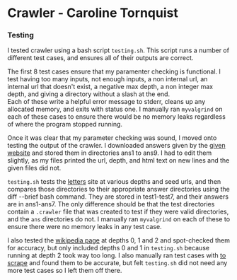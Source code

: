 # Crawler - Caroline Tornquist  
   
### Testing  
  
I tested crawler using a bash script ```testing.sh```. This script runs a number of different test cases, and ensures all of their outputs are correct. 
  
The first 8 test cases ensure that my paramenter checking is functional. I test having too many inputs, not enough inputs, a non internal url, an internal url that doesn't exist, a negative max depth, a non integer max depth, and giving a directory without a slash at the end.  
Each of these write a helpful error message to stderr, cleans up any allocated memory, and exits with status one. I manually ran ```myvalgrind``` on each of these cases to ensure there would be no memory leaks regardless of where the program stopped running. 

Once it was clear that my parameter checking was sound, I moved onto testing the output of the crawler. I downloaded answers given by the [given website](http://old-www.cs.dartmouth.edu/~cs50/data/tse-output/) and stored them in directories ans1 to ans9. I had to edit them slightly, as my files printed the url, depth, and html text on new lines and the given files did not. 

```testing.sh``` tests the [letters](http://old-www.cs.dartmouth.edu/~cs50/data/tse/letters/index.html) site at various depths and seed urls, and then compares those directories to their appropriate answer directories using the diff --brief bash command. They are stored in test1-test7, and their answers are in ans1-ans7. The only difference should be that the test directories contain a ```.crawler``` file that was created to test if they were valid directories, and the ```ans``` directories do not. I manually ran ```myvalgrind``` on each of these to ensure there were no memory leaks in any test case. 

I also tested the [wikipedia page](http://old-www.cs.dartmouth.edu/~cs50/data/tse/wikipedia/) at depths 0, 1 and 2 and spot-checked them for accuracy, but only included depths 0 and 1 in ```testing.sh``` because running at depth 2 took way too long. I also manually ran test cases with [to scrape](http://old-www.cs.dartmouth.edu/~cs50/data/tse/toscrape/index.html) and found them to be accurate, but felt ```testing.sh``` did not need any more test cases so I left them off there. 

